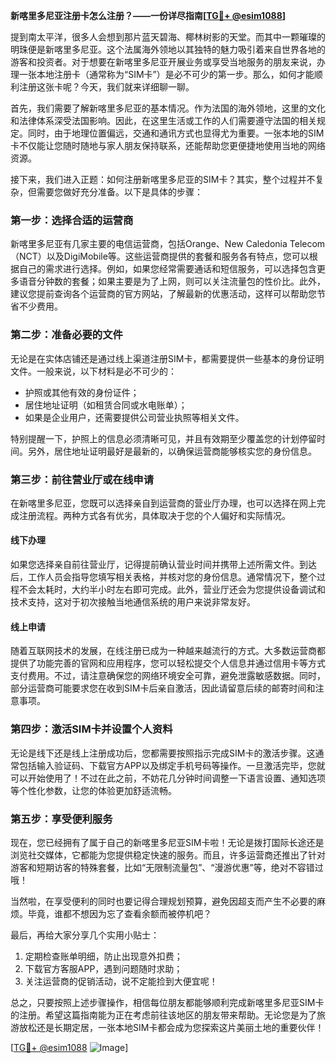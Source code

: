 **新喀里多尼亚注册卡怎么注册？——一份详尽指南[[TG💪+ @esim1088](https://t.me/s/esim1088)]**

提到南太平洋，很多人会想到那片蓝天碧海、椰林树影的天堂。而其中一颗璀璨的明珠便是新喀里多尼亚。这个法属海外领地以其独特的魅力吸引着来自世界各地的游客和投资者。对于想要在新喀里多尼亚开展业务或享受当地服务的朋友来说，办理一张本地注册卡（通常称为“SIM卡”）是必不可少的第一步。那么，如何才能顺利注册这张卡呢？今天，我们就来详细聊一聊。

首先，我们需要了解新喀里多尼亚的基本情况。作为法国的海外领地，这里的文化和法律体系深受法国影响。因此，在这里生活或工作的人们需要遵守法国的相关规定。同时，由于地理位置偏远，交通和通讯方式也显得尤为重要。一张本地的SIM卡不仅能让您随时随地与家人朋友保持联系，还能帮助您更便捷地使用当地的网络资源。

接下来，我们进入正题：如何注册新喀里多尼亚的SIM卡？其实，整个过程并不复杂，但需要您做好充分准备。以下是具体的步骤：

### **第一步：选择合适的运营商**
新喀里多尼亚有几家主要的电信运营商，包括Orange、New Caledonia Telecom（NCT）以及DigiMobile等。这些运营商提供的套餐和服务各有特点，您可以根据自己的需求进行选择。例如，如果您经常需要通话和短信服务，可以选择包含更多语音分钟数的套餐；如果主要是为了上网，则可以关注流量包的性价比。此外，建议您提前查询各个运营商的官方网站，了解最新的优惠活动，这样可以帮助您节省不少费用。

### **第二步：准备必要的文件**
无论是在实体店铺还是通过线上渠道注册SIM卡，都需要提供一些基本的身份证明文件。一般来说，以下材料是必不可少的：
- 护照或其他有效的身份证件；
- 居住地址证明（如租赁合同或水电账单）；
- 如果是企业用户，还需要提供公司营业执照等相关文件。

特别提醒一下，护照上的信息必须清晰可见，并且有效期至少覆盖您的计划停留时间。另外，居住地址证明最好是最新的，以确保运营商能够核实您的身份信息。

### **第三步：前往营业厅或在线申请**
在新喀里多尼亚，您既可以选择亲自到运营商的营业厅办理，也可以选择在网上完成注册流程。两种方式各有优劣，具体取决于您的个人偏好和实际情况。

#### **线下办理**
如果您选择亲自前往营业厅，记得提前确认营业时间并携带上述所需文件。到达后，工作人员会指导您填写相关表格，并核对您的身份信息。通常情况下，整个过程不会太耗时，大约半小时左右即可完成。此外，营业厅还会为您提供设备调试和技术支持，这对于初次接触当地通信系统的用户来说非常友好。

#### **线上申请**
随着互联网技术的发展，在线注册已成为一种越来越流行的方式。大多数运营商都提供了功能完善的官网和应用程序，您可以轻松提交个人信息并通过信用卡等方式支付费用。不过，请注意确保您的网络环境安全可靠，避免泄露敏感数据。同时，部分运营商可能要求您在收到SIM卡后亲自激活，因此请留意后续的邮寄时间和注意事项。

### **第四步：激活SIM卡并设置个人资料**
无论是线下还是线上注册成功后，您都需要按照指示完成SIM卡的激活步骤。这通常包括输入验证码、下载官方APP以及绑定手机号码等操作。一旦激活完毕，您就可以开始使用了！不过在此之前，不妨花几分钟时间调整一下语言设置、通知选项等个性化参数，让您的体验更加舒适流畅。

### **第五步：享受便利服务**
现在，您已经拥有了属于自己的新喀里多尼亚SIM卡啦！无论是拨打国际长途还是浏览社交媒体，它都能为您提供稳定快速的服务。而且，许多运营商还推出了针对游客和短期访客的特殊套餐，比如“无限制流量包”、“漫游优惠”等，绝对不容错过哦！

当然啦，在享受便利的同时也要记得合理规划预算，避免因超支而产生不必要的麻烦。毕竟，谁都不想因为忘了查看余额而被停机吧？

最后，再给大家分享几个实用小贴士：
1. 定期检查账单明细，防止出现意外扣费；
2. 下载官方客服APP，遇到问题随时求助；
3. 关注运营商的促销活动，说不定能捡到大便宜呢！

总之，只要按照上述步骤操作，相信每位朋友都能够顺利完成新喀里多尼亚SIM卡的注册。希望这篇指南能为正在考虑前往该地区的朋友带来帮助。无论您是为了旅游放松还是长期定居，一张本地SIM卡都会成为您探索这片美丽土地的重要伙伴！

[[TG💪+ @esim1088](https://t.me/s/esim1088) ![Image](https://i.postimg.cc/4NQfJmqS/Snipaste-2025-05-13-00-14-12.png)]